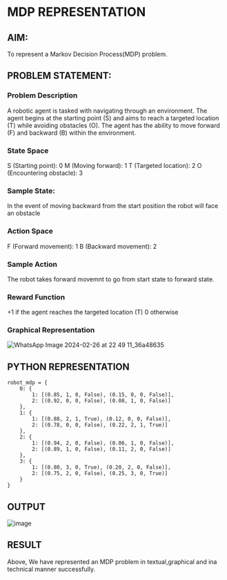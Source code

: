 # MDP REPRESENTATION

## AIM:
To represent a Markov Decision Process(MDP) problem.

## PROBLEM STATEMENT:

### Problem Description
A robotic agent is tasked with navigating through an environment. The agent begins at the starting point (S) and aims to reach a targeted location (T) while avoiding obstacles (O). The agent has the ability to move forward (F) and backward (B) within the environment.

### State Space
S (Starting point): 0
M (Moving forward): 1
T (Targeted location): 2
O (Encountering obstacle): 3

### Sample State:
In the event of moving backward from the start position the robot will face an obstacle

### Action Space
F (Forward movement): 1
B (Backward movement): 2

### Sample Action
The robot takes forward movemnt to go from start state to forward state.

### Reward Function
+1 if the agent reaches the targeted location (T)
0 otherwise

### Graphical Representation
![WhatsApp Image 2024-02-26 at 22 49 11_36a48635](https://github.com/SaiDarshan2003/mdp-representation/assets/94692595/774f3688-3c0d-4438-95b6-9e72eaf041d0)


## PYTHON REPRESENTATION
```
robot_mdp = {
    0: {
        1: [(0.85, 1, 0, False), (0.15, 0, 0, False)],
        2: [(0.92, 0, 0, False), (0.08, 1, 0, False)]
    },
    1: {
        1: [(0.88, 2, 1, True), (0.12, 0, 0, False)],
        2: [(0.78, 0, 0, False), (0.22, 2, 1, True)]
    },
    2: {
        1: [(0.94, 2, 0, False), (0.06, 1, 0, False)],
        2: [(0.89, 1, 0, False), (0.11, 2, 0, False)]
    },
    3: {
        1: [(0.80, 3, 0, True), (0.20, 2, 0, False)],
        2: [(0.75, 2, 0, False), (0.25, 3, 0, True)]
    }
}
```

## OUTPUT
![image](https://github.com/SaiDarshan2003/mdp-representation/assets/94692595/4a8bc45d-eacc-44b7-8c43-132556274074)


## RESULT
Above, We have represented an MDP problem in textual,graphical and ina technical manner successfully.


